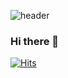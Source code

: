 ![header](https://capsule-render.vercel.app/api?type=waving&color=gradient&customColorList=15&height=160&text=Seohyun's%20Github%20Profile&fontSize=30&fontColor=FAFAFA&fontAlign=75&fontAlignY=40)
### Hi there 👋
[![Hits](https://hits.seeyoufarm.com/api/count/incr/badge.svg?url=https%3A%2F%2Fgithub.com%2Fseohyun1119&count_bg=%23121212&title_bg=%23121212&icon=github.svg&icon_color=%23FCFCFC&title=hits&edge_flat=false)](https://hits.seeyoufarm.com)


